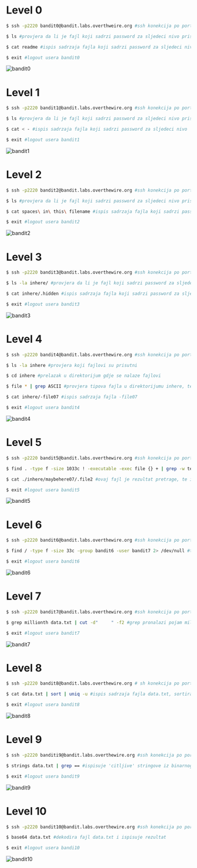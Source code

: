 # Level 0

```bash
$ ssh -p2220 bandit0@bandit.labs.overthweire.org #ssh konekcija po portu 2220 prema navedenom hostu

$ ls #provjera da li je fajl koji sadrzi password za sljedeci nivo prisutan

$ cat readme #ispis sadrzaja fajla koji sadrzi password za sljedeci nivo

$ exit #logout usera bandit0
```
![bandit0](https://i.ibb.co/R0VGxz1/bandit0.png)


# Level 1

```bash
$ ssh -p2220 bandit1@bandit.labs.overthewire.org #ssh konekcija po portu 2220 prema navedenom hostu

$ ls #provjera da li je fajl koji sadrzi password za sljedeci nivo prisutan

$ cat < - #ispis sadrzaja fajla koji sadrzi password za sljedeci nivo

$ exit #logout usera bandit1
```

![bandit1](https://i.ibb.co/B2CdRpp/bandit1.png)


# Level 2

```bash
$ ssh -p2220 bandit2@bandit.labs.overthewire.org #ssh konekcija po portu 2220 prema navedenom hostu

$ ls #provjera da li je fajl koji sadrzi password za sljedeci nivo prisutan

$ cat spaces\ in\ this\ filename #ispis sadrzaja fajla koji sadrzi password za sljedeci nivo

$ exit #logout usera bandit2
```

![bandit2](https://i.ibb.co/8MQwRyc/bandit2.png)


# Level 3

```bash
$ ssh -p2220 bandit3@bandit.labs.overthewire.org #ssh konekcija po portu 2220 prema navedenom hostu

$ ls -la inhere/ #provjera da li je fajl koji sadrzi password za sljedeci nivo prisutan

$ cat inhere/.hidden #ispis sadrzaja fajla koji sadrzi password za sljedeci nivo

$ exit #logout usera bandit3
```

![bandit3](https://i.ibb.co/Y3tR1Tk/bandit3.png)


# Level 4

```bash
$ ssh -p2220 bandit4@bandit.labs.overthewire.org #ssh konekcija po portu 2220 prema navedenom hostu

$ ls -la inhere #provjera koji fajlovi su prisutni

$ cd inhere #prelazak u direktorijum gdje se nalaze fajlovi

$ file * | grep ASCII #provjera tipova fajla u direktorijumu inhere, te filtrira rezultate da prikaze samo ASCII text tipove

$ cat inhere/-file07 #ispis sadrzaja fajla -file07

$ exit #logout usera bandit4
```

![bandit4](https://i.ibb.co/W3vNnj6/bandit4.png)


# Level 5

```bash
$ ssh -p2220 bandit5@bandit.labs.overthewire.org #ssh konekcija po portu 2220 prema navedenom hostu

$ find . -type f -size 1033c ! -executable -exec file {} + | grep -w text #trazi fajl ciji je size tacno 1033byte, koji je non-executable i filtrira rezultate gdje je tip fajla text

$ cat ./inhere/maybehere07/.file2 #ovaj fajl je rezultat pretrage, te ispisujemo njegov sadrzaj u cilju obezbjedjivanja passworda za sljedeci nivo

$ exit #logout usera bandit5
```

![bandit5](https://i.ibb.co/x7H5tJC/bandit5.png)


# Level 6

```bash
$ ssh -p2220 bandit6@bandit.labs.overthewire.org #ssh konekcija po portu 2220 prema navedenom hostu

$ find / -type f -size 33c -group bandit6 -user bandit7 2> /dev/null #trazi fajl velicine 33 byte, u vlasnistvu grupe bandit6 i usera bandit7, stderr preusmjeren u /dev/null kako medju rezultatima koji zadovolje uslove pretrage ne bi bilo error messages poput "Permission denied" jer nemamo dozvole da pristupimo svim direktorijumima na serveru

$ exit #logout usera bandit6
```

![bandit6](https://i.ibb.co/9Yj1yty/bandit6.png)


# Level 7

```bash
$ ssh -p2220 bandit7@bandit.labs.overthewire.org #ssh konekcija po portu 2220 prema navedenom hostu

$ grep millionth data.txt | cut -d"     " -f2 #grep pronalazi pojam millionth u fajlu data.txt, te rezultat prosljedjuje komandi 'cut' kojoj je definisan delimiter tab, te joj je receno da printa polje 2

$ exit #logout usera bandit7
```

![bandit7](https://i.ibb.co/1GSkmdM/bandit7.png)


# Level 8

```bash
$ ssh -p2220 bandit8@bandit.labs.overthewire.org # sh konekcija po portu 2220 prema navedenom hostu

$ cat data.txt | sort | uniq -u #ispis sadrzaja fajla data.txt, sortiranje rezultata u linije A-Z, ispis linije koja se samo jednom ponavlja

$ exit #logout usera bandit8
```

![bandit8](https://i.ibb.co/d6f4htX/bandit8.png)


# Level 9

```bash
$ ssh -p2220 banditi9@bandit.labs.overthewire.org #ssh konekcija po portu 2220 prema navedenom hostu

$ strings data.txt | grep == #ispisuje 'citljive' stringove iz binarnog fajla data.txt, rezultat se prosljedjuje komandi grep

$ exit #logout usera bandit9
```

![bandit9](https://i.ibb.co/pQWqmw7/bandit9.png)


# Level 10

```bash
$ ssh -p2220 bandit10@bandit.labs.overthewire.org #ssh konekcija po portu 2220 prema navedenom hostu

$ base64 data.txt #dekodira fajl data.txt i ispisuje rezultat

$ exit #logout usera bandi10 
```

![bandit10](https://i.ibb.co/c1hZ5rj/bandit10.png)